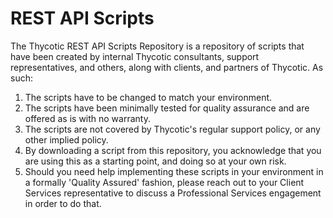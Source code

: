 # REST API Scripts

The Thycotic REST API Scripts Repository is a repository of scripts that have been created by internal Thycotic consultants, support representatives, and others, along with clients, and partners of Thycotic. As such:

1. The scripts have to be changed to match your environment.
2. The scripts have been minimally tested for quality assurance and are offered as is with no warranty. 
3. The scripts are not covered by Thycotic's regular support policy, or any other implied policy. 
4. By downloading a script from this repository, you acknowledge that you are using this as a starting point, and doing so at your own risk. 
5. Should you need help implementing these scripts in your environment in a formally 'Quality Assured' fashion, please reach out to your Client Services representative to discuss a Professional Services engagement in order to do that.
